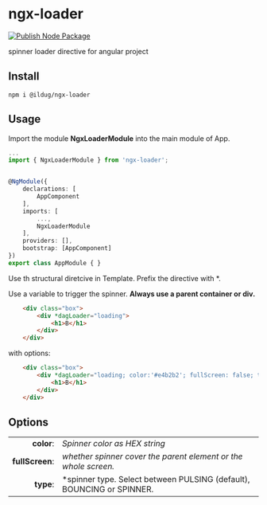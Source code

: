 # ngx-loader

[![Publish Node Package](https://github.com/ilDug/ngx-loader/actions/workflows/publish.yml/badge.svg)](https://github.com/ilDug/ngx-loader/actions/workflows/publish.yml)

spinner loader directive for angular project

## Install 
```
npm i @ildug/ngx-loader
```


## Usage

Import the module **NgxLoaderModule** into the main module of App.

``` typescript
...
import { NgxLoaderModule } from 'ngx-loader';


@NgModule({
    declarations: [
        AppComponent
    ],
    imports: [
        ...,
        NgxLoaderModule
    ],
    providers: [],
    bootstrap: [AppComponent]
})
export class AppModule { }
```
Use th structural diretcive in Template. Prefix the directive with *. 

Use a variable to trigger the spinner.
**Always use a parent container or div.**


``` html
    <div class="box">
        <div *dagLoader="loading">
            <h1>B</h1>
        </div>
    </div>
```

with options:
``` html
    <div class="box">
        <div *dagLoader="loading; color:'#e4b2b2'; fullScreen: false; type:'pulsing';">
            <h1>B</h1>
        </div>
    </div>
```

## Options
| | |
| ---: | --- |
| **color**: | *Spinner color as HEX string* |
| **fullScreen**: | *whether spinner cover the parent element or the whole screen.* |
| **type**: | *spinner type. Select between PULSING (default),  BOUNCING or SPINNER. |


